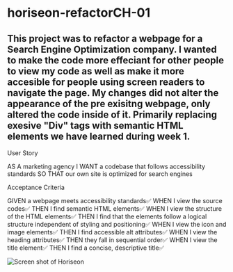 # horiseon-refactorCH-01

## This project was to refactor a webpage for a Search Engine Optimization company. I wanted to make the code more effeciant for other people to view my code as well as make it more accesible for people using screen readers to navigate the page. My changes did not alter the appearance of the pre exisitng webpage, only altered the code inside of it. Primarily replacing exesive "Div" tags with semantic HTML elements we have learned during week 1. 

User Story

AS A marketing agency
I WANT a codebase that follows accessibility standards
SO THAT our own site is optimized for search engines



Acceptance Criteria

GIVEN a webpage meets accessibility standards✅
WHEN I view the source codes✅
THEN I find semantic HTML elements✅
WHEN I view the structure of the HTML elements✅
THEN I find that the elements follow a logical structure independent of styling and positioning✅
WHEN I view the icon and image elements✅
THEN I find accessible alt attributes✅
WHEN I view the heading attributes✅
THEN they fall in sequential order✅
WHEN I view the title element✅
THEN I find a concise, descriptive title✅

![Screen shot of Horiseon](file:///Users/tylerjwait/horiseon-refactorCH-01/assets/images/01-html-css-git-homework-demo.png)



